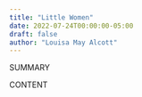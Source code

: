 ```yaml
---
title: "Little Women"
date: 2022-07-24T00:00:00-05:00
draft: false
author: "Louisa May Alcott"
---
```


SUMMARY

<!--more-->

CONTENT